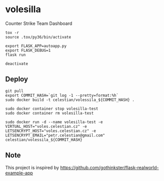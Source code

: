volesilla
=========

Counter Strike Team Dashboard

    tox -r
    source .tox/py36/bin/activate

    export FLASK_APP=autoapp.py
    export FLASK_DEBUG=1
    flask run

    deactivate

Deploy
------

    git pull
    export COMMIT_HASH=`git log -1 --pretty=format:%h`
    sudo docker build -t celestian/volessila_${COMMIT_HASH} .

    sudo docker container stop volesilla-test
    sudo docker container rm volesilla-test

    sudo docker run -d --name volesilla-test -e VIRTUAL_HOST="voles.celestian.cz" -e LETSENCRYPT_HOST="voles.celestian.cz" -e LETSENCRYPT_EMAIL="petr.celestian@gmail.com" celestian/volessila_${COMMIT_HASH}

Note
----

This project is inspired by <https://github.com/gothinkster/flask-realworld-example-app>
